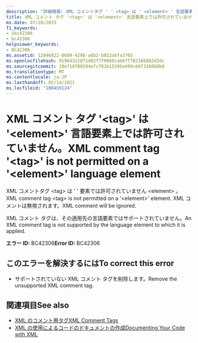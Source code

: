 ```yaml
---
description: "詳細情報: XML コメントタグ ' ' <tag> は ' <element> ' 言語要素では許可されていません"
title: XML コメント タグ '<tag>' は '<element>' 言語要素上では許可されていません。
ms.date: 07/20/2015
f1_keywords:
- vbc42306
- bc42306
helpviewer_keywords:
- BC42306
ms.assetid: 12846822-0609-4298-a8b2-b022abfa3765
ms.openlocfilehash: 91964321871402f7f9960cab67f782386882d3dc
ms.sourcegitcommit: 10e719780594efc781b15295e499c66f316068b8
ms.translationtype: MT
ms.contentlocale: ja-JP
ms.lasthandoff: 02/14/2021
ms.locfileid: "100459124"
---
```

# <a name="xml-comment-tag-tag-is-not-permitted-on-a-element-language-element"></a><span data-ttu-id="f274c-103">XML コメント タグ '\<tag>' は '\<element>' 言語要素上では許可されていません。</span><span class="sxs-lookup"><span data-stu-id="f274c-103">XML comment tag '\<tag>' is not permitted on a '\<element>' language element</span></span>

<span data-ttu-id="f274c-104">XML コメントタグ \<tag> は ' ' 要素では許可されていません \<element> 。</span><span class="sxs-lookup"><span data-stu-id="f274c-104">XML comment tag \<tag> is not permitted on a '\<element>' element.</span></span> <span data-ttu-id="f274c-105">XML コメントは無視されます。</span><span class="sxs-lookup"><span data-stu-id="f274c-105">XML comment will be ignored.</span></span>  
  
 <span data-ttu-id="f274c-106">XML コメント タグは、その適用先の言語要素ではサポートされていません。</span><span class="sxs-lookup"><span data-stu-id="f274c-106">An XML comment tag is not supported by the language element to which it is applied.</span></span>  
  
 <span data-ttu-id="f274c-107">**エラー ID:** BC42306</span><span class="sxs-lookup"><span data-stu-id="f274c-107">**Error ID:** BC42306</span></span>  
  
## <a name="to-correct-this-error"></a><span data-ttu-id="f274c-108">このエラーを解決するには</span><span class="sxs-lookup"><span data-stu-id="f274c-108">To correct this error</span></span>  
  
- <span data-ttu-id="f274c-109">サポートされていない XML コメント タグを削除します。</span><span class="sxs-lookup"><span data-stu-id="f274c-109">Remove the unsupported XML comment tag.</span></span>  
  
## <a name="see-also"></a><span data-ttu-id="f274c-110">関連項目</span><span class="sxs-lookup"><span data-stu-id="f274c-110">See also</span></span>

- [<span data-ttu-id="f274c-111">XML のコメント用タグ</span><span class="sxs-lookup"><span data-stu-id="f274c-111">XML Comment Tags</span></span>](../language-reference/xmldoc/index.md)
- [<span data-ttu-id="f274c-112">XML の使用によるコードのドキュメントの作成</span><span class="sxs-lookup"><span data-stu-id="f274c-112">Documenting Your Code with XML</span></span>](../programming-guide/program-structure/documenting-your-code-with-xml.md)
